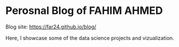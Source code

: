 # Perosnal Blog of FAHIM AHMED
Blog site: https://far24.github.io/blog/

Here, I showcase some of the data science projects and vizualization. 
